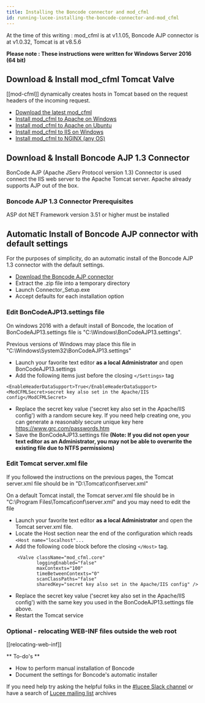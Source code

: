 ```yaml
---
title: Installing the Boncode connector and mod_cfml
id: running-lucee-installing-the-boncode-connector-and-mod_cfml
---
```


At the time of this writing : mod_cfml is at v1.1.05, Boncode AJP connector is at v1.0.32, Tomcat is at v8.5.6

**Please note : These instructions were written for Windows Server 2016 (64 bit)**

## Download & Install mod_cfml Tomcat Valve

[[mod-cfml]] dynamically creates hosts in Tomcat based on the request headers of the incoming request.

* [Download the latest mod_cfml](https://viviotech.github.io/mod_cfml/download.html)
* [Install mod_cfml to Apache on Windows](https://viviotech.github.io/mod_cfml/install-win-apache.html)
* [Install mod_cfml to Apache on Ubuntu](https://viviotech.github.io/mod_cfml/install-lin-ubuntu.html)
* [Install mod_cfml to IIS on Windows](https://viviotech.github.io/mod_cfml/install-win-iis.html)
* [Install mod_cfml to NGINX (any OS)](https://viviotech.github.io/mod_cfml/install-nginx.html)

## Download & Install Boncode AJP 1.3 Connector

BonCode AJP (Apache JServ Protocol version 1.3) Connector is used connect the IIS web server to the Apache Tomcat server.  Apache already supports AJP out of the box.

### Boncode AJP 1.3 Connector Prerequisites ###

ASP dot NET Framework version 3.51 or higher must be installed

## Automatic Install of Boncode AJP connector with default settings ##

For the purposes of simplicity, do an automatic install of the Boncode AJP 1.3 connector with the default settings.

* [Download the Boncode AJP connector](http://www.boncode.net/boncode-connector)
* Extract the .zip file into a temporary directory
* Launch Connector_Setup.exe
* Accept defaults for each installation option

### Edit BonCodeAJP13.settings file ###

On windows 2016 with a default install of Boncode, the location of BonCodeAJP13.settings file is "C:\Windows\BonCodeAJP13.settings".

Previous versions of Windows may place this file in "C:\Windows\System32\BonCodeAJP13.settings"

* Launch your favorite text editor **as a local Administrator** and open BonCodeAJP13.settings
* Add the following items just before the closing `</Settings>` tag

```
<EnableHeaderDataSupport>True</EnableHeaderDataSupport>
<ModCFMLSecret>secret key also set in the Apache/IIS config</ModCFMLSecret>
```

* Replace the secret key value ('secret key also set in the Apache/IIS config') with a random secure key.  If you need help creating one, you can generate a reasonably secure unique key here https://www.grc.com/passwords.htm
* Save the BonCodeAJP13.settings file **(Note: If you did not open your text editor as an Administrator, you may not be able to overwrite the existing file due to NTFS permissions)**

### Edit Tomcat server.xml file ###

If you followed the instructions on the previous pages, the Tomcat server.xml file should be in "D:\Tomcat\conf\server.xml"

On a default Tomcat install, the Tomcat server.xml file should be in "C:\Program Files\Tomcat\conf\server.xml" and you may need to edit the file

* Launch your favorite text editor **as a local Administrator** and open the Tomcat server.xml file.
* Locate the Host section near the end of the configuration which reads `<Host name="localhost"...`
* Add the following code block before the closing `</Host>` tag.

```
    <Valve className="mod_cfml.core"
		   loggingEnabled="false"
		   maxContexts="100"
		   timeBetweenContexts="0"
		   scanClassPaths="false"
		   sharedKey="secret key also set in the Apache/IIS config" />
```

* Replace the secret key value ('secret key also set in the Apache/IIS config') with the same key you used in the BonCodeAJP13.settings file above.
* Restart the Tomcat service

### Optional - relocating WEB-INF files outside the web root ###

[[relocating-web-inf]]

** To-do's **

* How to perform manual installation of Boncode
* Document the settings for Boncode's automatic installer

If you need help try asking the helpful folks in the [#lucee Slack channel](http://cfml-slack.herokuapp.com) or have a search of [Lucee mailing list](https://dev.lucee.org) archives
